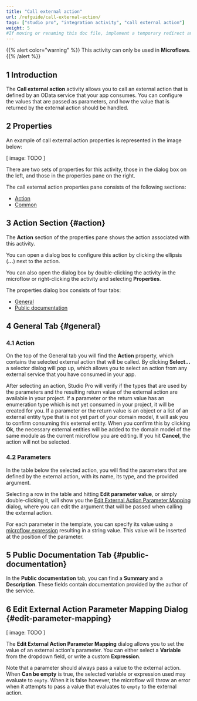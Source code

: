 ```yaml
---
title: "Call external action"
url: /refguide/call-external-action/
tags: ["studio pro", "integration activity", "call external action"]
weight: 5
#If moving or renaming this doc file, implement a temporary redirect and let the respective team know they should update the URL in the product. See Mapping to Products for more details.
---
```


{{% alert color="warning" %}}
This activity can only be used in **Microflows**.
{{% /alert %}}

## 1 Introduction

The **Call external action** activity allows you to call an external action that is defined by an OData service that your app consumes. You can configure the values that are passed as parameters, and how the value that is returned by the external action should be handled.

## 2 Properties

An example of call external action properties is represented in the image below:

[ image: TODO ]

There are two sets of properties for this activity, those in the dialog box on the left, and those in the properties pane on the right.

The call external action properties pane consists of the following sections:

* [Action](#action)
* [Common](#common)

## 3 Action Section {#action}

The **Action** section of the properties pane shows the action associated with this activity.

You can open a dialog box to configure this action by clicking the ellipsis (**…**) next to the action.

You can also open the dialog box by double-clicking the activity in the microflow or right-clicking the activity and selecting **Properties**.

The properties dialog box consists of four tabs:

* [General](#general)
* [Public documentation](#public-documentation)

## 4 General Tab {#general}

### 4.1 Action

On the top of the General tab you will find the **Action** property, which contains the selected external action that will be called. By clicking **Select...** a selector dialog will pop up, which allows you to select an action from any external service that you have consumed in your app.

After selecting an action, Studio Pro will verify if the types that are used by the parameters and the resulting return value of the external action are available in your project. If a parameter or the return value has an enumeration type which is not yet consumed in your project, it will be created for you. If a parameter or the return value is an object or a list of an external entity type that is not yet part of your domain model, it will ask you to confirm consuming this external entity. When you confirm this by clicking **Ok**, the necessary external entities will be added to the domain model of the same module as the current microflow you are editing. If you hit **Cancel**, the action will not be selected. 

### 4.2 Parameters

In the table below the selected action, you will find the parameters that are defined by the external action, with its name, its type, and the provided argument.

Selecting a row in the table and hitting **Edit parameter value**, or simply double-clicking it, will show you the [Edit External Action Parameter Mapping](#edit-parameter-mapping) dialog, where you can edit the argument that will be passed when calling the external action.

For each parameter in the template, you can specify its value using a [microflow expression](/refguide/expressions/) resulting in a string value. This value will be inserted at the position of the parameter.

## 5 Public Documentation Tab {#public-documentation}

In the **Public documentation** tab, you can find a **Summary** and a **Description**. These fields contain documentation provided by the author of the service.

## 6 Edit External Action Parameter Mapping Dialog {#edit-parameter-mapping}

[ image: TODO ]

The **Edit External Action Parameter Mapping** dialog allows you to set the value of an external action's parameter. You can either select a **Variable** from the dropdown field, or write a custom **Expression**. 

Note that a parameter should always pass a value to the external action. When **Can be empty** is true, the selected variable or expression used may evaluate to `empty`. When it is false however, the microflow will throw an error when it attempts to pass a value that evaluates to `empty` to the external action.
